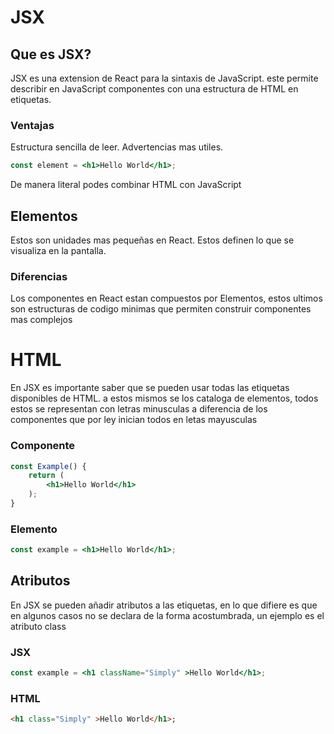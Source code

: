 # JSX

## Que es JSX?
JSX es una extension de React para la sintaxis de JavaScript.
este permite describir en JavaScript componentes con una 
estructura de HTML en etiquetas.

### Ventajas
Estructura sencilla de leer.
Advertencias mas utiles.

```jsx
const element = <h1>Hello World</h1>;
```
De manera literal podes combinar HTML con JavaScript

## Elementos
Estos son unidades mas pequeñas en React.
Estos definen lo que se visualiza en la pantalla.

### Diferencias
Los componentes en React estan compuestos por Elementos, estos 
ultimos son estructuras de codigo minimas que permiten construir 
componentes mas complejos

# HTML
En JSX es importante saber que se pueden usar todas las etiquetas disponibles de HTML. a estos mismos se los cataloga de elementos, todos estos se representan con letras minusculas a diferencia de los componentes que por ley inician todos en letas mayusculas

### Componente
```jsx
const Example() {
    return (
        <h1>Hello World</h1>
    );
}
```
### Elemento
```jsx
const example = <h1>Hello World</h1>;
```

## Atributos
En JSX se pueden añadir atributos a las etiquetas, en lo que difiere es que en algunos casos no se declara de la forma acostumbrada, un ejemplo es el atributo class

### JSX
```jsx
const example = <h1 className="Simply" >Hello World</h1>;
```
### HTML
```html
<h1 class="Simply" >Hello World</h1>;
```